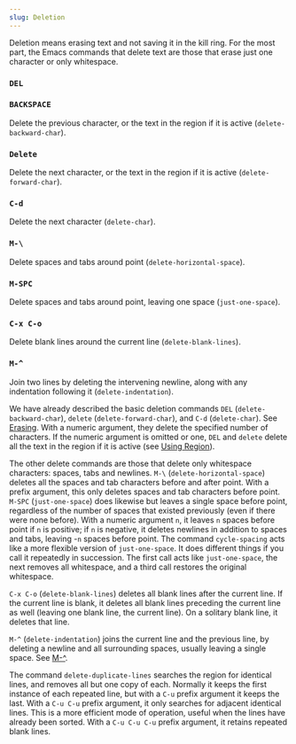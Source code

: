 ```yaml
---
slug: Deletion
---
```


Deletion means erasing text and not saving it in the kill ring. For the most part, the Emacs commands that delete text are those that erase just one character or only whitespace.

### `DEL`

### `BACKSPACE`

Delete the previous character, or the text in the region if it is active (`delete-backward-char`).

### `Delete`

Delete the next character, or the text in the region if it is active (`delete-forward-char`).

### `C-d`

Delete the next character (`delete-char`).

### `M-\`

Delete spaces and tabs around point (`delete-horizontal-space`).

### `M-SPC`

Delete spaces and tabs around point, leaving one space (`just-one-space`).

### `C-x C-o`

Delete blank lines around the current line (`delete-blank-lines`).

### `M-^`

Join two lines by deleting the intervening newline, along with any indentation following it (`delete-indentation`).

We have already described the basic deletion commands `DEL` (`delete-backward-char`), `delete` (`delete-forward-char`), and `C-d` (`delete-char`). See [Erasing](/docs/emacs/Erasing). With a numeric argument, they delete the specified number of characters. If the numeric argument is omitted or one, `DEL` and `delete` delete all the text in the region if it is active (see [Using Region](/docs/emacs/Using-Region)).

The other delete commands are those that delete only whitespace characters: spaces, tabs and newlines. `M-\` (`delete-horizontal-space`) deletes all the spaces and tab characters before and after point. With a prefix argument, this only deletes spaces and tab characters before point. `M-SPC` (`just-one-space`) does likewise but leaves a single space before point, regardless of the number of spaces that existed previously (even if there were none before). With a numeric argument `n`, it leaves `n` spaces before point if `n` is positive; if `n` is negative, it deletes newlines in addition to spaces and tabs, leaving -`n` spaces before point. The command `cycle-spacing` acts like a more flexible version of `just-one-space`. It does different things if you call it repeatedly in succession. The first call acts like `just-one-space`, the next removes all whitespace, and a third call restores the original whitespace.

`C-x C-o` (`delete-blank-lines`) deletes all blank lines after the current line. If the current line is blank, it deletes all blank lines preceding the current line as well (leaving one blank line, the current line). On a solitary blank line, it deletes that line.

`M-^` (`delete-indentation`) joins the current line and the previous line, by deleting a newline and all surrounding spaces, usually leaving a single space. See [M-^](/docs/emacs/Indentation).

The command `delete-duplicate-lines` searches the region for identical lines, and removes all but one copy of each. Normally it keeps the first instance of each repeated line, but with a `C-u` prefix argument it keeps the last. With a `C-u C-u` prefix argument, it only searches for adjacent identical lines. This is a more efficient mode of operation, useful when the lines have already been sorted. With a `C-u C-u C-u` prefix argument, it retains repeated blank lines.
